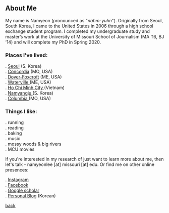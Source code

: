 

## About Me

My name is Namyeon (pronounced as "_nahm-yuhn_"). Originally from Seoul, South Korea, I came to the United States in 2006 through a high school exchange student program. I completed my undergraduate study and master’s work at the University of Missouri School of Journalism (MA ‘16, BJ ‘14) and will complete my PhD in Spring 2020. 

### Places I've lived: 

. <a href="https://goo.gl/maps/eefhzatKQrN4M8Fg6">Seoul</a> (S. Korea) <br>
. <a href="https://goo.gl/maps/A6NWSttJozkKNAWWA">Concordia</a> (MO, USA)<br>
. <a href="https://goo.gl/maps/wGnR9ggN5DRXt5KX7">Dover-Foxcroft</a> (ME, USA)<br>
. <a href="https://goo.gl/maps/GnQaguvzDvdPdW5W8">Waterville </a> (ME, USA)<br>
. <a href="https://goo.gl/maps/P91VzKxZWfVFLmzv5">Ho Chi Minh City </a> (Vietnam)<br>
. <a href="https://goo.gl/maps/TXGsHFNY9wBcmhKG9">Namyangju </a> (S. Korea)<br>
. <a href="https://goo.gl/maps/zRvKVVgGj1BgAcao9">Columbia </a> (MO, USA)<br>

### Things I like: 

. running<br>
. reading<br>
. baking<br>
. music<br>
. mossy woods & big rivers<br>
. MCU movies<br>

If you're interested in my research of just want to learn more about me, then let's talk - namyeonlee [at] missouri [at] edu. 
Or find me on other online presences: 

. <a href="https://www.instagram.com/namyeon.lee/">Instagram</a> <br>
. <a href="https://www.facebook.com/namyeon.lee"> Facebook</a><br>
. <a href="https://scholar.google.com/citations?user=e9AxEE4AAAAJ&hl=en"> Google scholar</a> <br>
. <a href="https://www.honeycrisps.tistory.com">Personal Blog</a> (Korean)<br>


[back](./)




